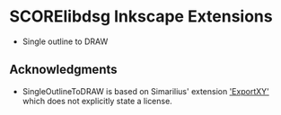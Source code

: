 # SCORElibdsg Inkscape Extensions

* Single outline to DRAW

## Acknowledgments

* SingleOutlineToDRAW is based on Simarilius' extension ['ExportXY'](http://www.inkscapeforum.com/viewtopic.php?t=8826) which does not explicitly state a license.
